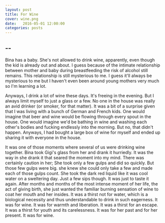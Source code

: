 ```yaml
---
layout: post
title: For Wine
cover: wine.png
date:   2016-05-01 12:00:00
categories: posts
---
```


## --

Bina has a baby. She's not allowed to drink wine, apparently, even though the kid is already out and about. I guess because of the intimate relationship between mother and baby during breastfeeding the risk of alcohol still remains. This relationship is still mysterious to me. I guess it'll always be mysterious to me but I haven't even been around young mothers very much so I'm learning a lot.

Anyways, I drink a lot of wine these days. It's freeing in the evening. But I always limit myself to just a glass or a few. No one in the house was really an avid drinker (or smoker, for that matter). It was a bit of a surprise given that I was living with a bunch of German and French kids. One would imagine that beer and wine would be flowing through every spout in the house. One would imagine we'd be bathing in wine and washing each other's bodies and fucking endlessly into the morning. But no, that didn't happen. Anyways, I had bought a large box of wine for myself and ended up sharing it with everyone in the house. 

It was one of those moments where several of us were drinking wine together. Bina took Gigi's glass from her and drank it hurriedly. It was the way in she drank it that seared the moment into my mind. There was certainly caution in her; She took only a few gulps and did so quickly. But those few gulps were big. she knew she could only take a few and made each of those gulps count. She took the dark red liquid like it was cool water on a sweltering day. Just a few sips though. It was just to taste it again. After months and months of the most intense moment of her life, the act of giving birth, she just wanted the familiar burning sensation of wine to coat her mouth and her insides. It was a thirst not for water, which is a biological necessity and thus understandable to drink in such eagerness. It was for wine. It was for warmth and liberation. It was a thirst for an escape. It was a thirst for youth and its carelessness. It was for her past and for her present. It was for wine.
